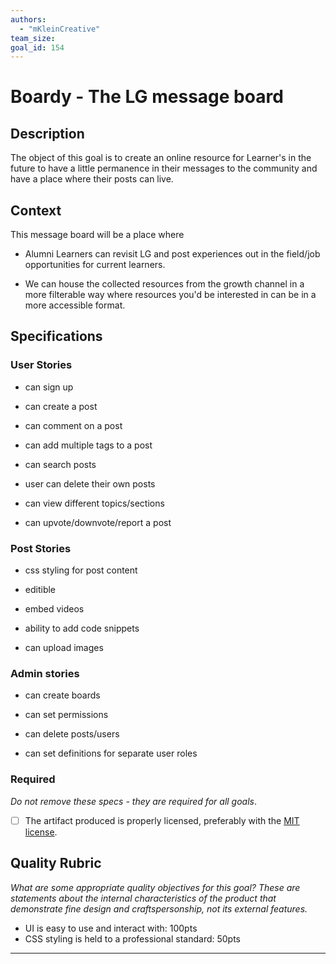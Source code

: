 ```yaml
---
authors:
  - "mKleinCreative"
team_size: 
goal_id: 154
---
```


# Boardy - The LG message board

## Description

The object of this goal is to create an online resource for Learner's in the future to have a little permanence in their messages to the community and have a place where their posts can live.

## Context

This message board will be a place where

- Alumni Learners can revisit LG and post experiences out in the field/job opportunities for current learners.

- We can house the collected resources from the growth channel in a more filterable way where resources you'd be interested in can be in a more accessible format.



## Specifications

### User Stories

- can sign up

- can create a post

- can comment on a post

- can add multiple tags to a post

- can search posts

- user can delete their own posts

- can view different topics/sections

- can upvote/downvote/report a post


### Post Stories

- css styling for post content

- editible

- embed videos

- ability to add code snippets

- can upload images

### Admin stories

- can create boards

- can set permissions

- can delete posts/users

- can set definitions for separate user roles

### Required

_Do not remove these specs - they are required for all goals_.

- [ ] The artifact produced is properly licensed, preferably with the [MIT license][mit-license].

## Quality Rubric

_What are some appropriate quality objectives for this goal? These are statements about the internal characteristics of the product that demonstrate fine design and craftspersonship, not its external features._

- UI is easy to use and interact with: 100pts
- CSS styling is held to a professional standard: 50pts

---






[mit-license]: https://opensource.org/licenses/MIT
